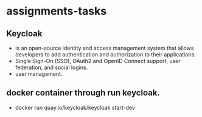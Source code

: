 # assignments-tasks
## Keycloak 
- is an open-source identity and access management system that allows developers to add authentication and authorization to their applications.
- Single Sign-On (SSO), OAuth2 and OpenID Connect support, user federation, and social logins.
- user management.

## docker container through run keycloak.
- docker run quay.io/keycloak/keycloak start-dev
